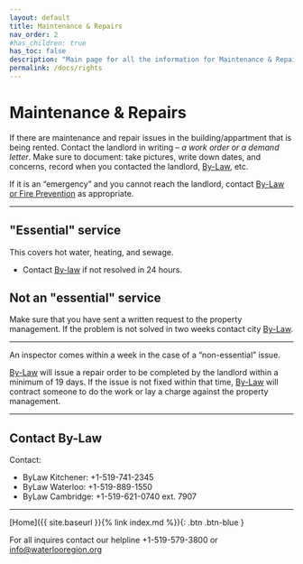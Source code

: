 ```yaml
---
layout: default
title: Maintenance & Repairs
nav_order: 2
#has_children: true
has_toc: false
description: "Main page for all the information for Maintenance & Repair rights that tenants have"
permalink: /docs/rights
---
```


# Maintenance & Repairs

If there are maintenance and repair issues in the building/appartment that is being rented. Contact the landlord in writing – _a work order or a demand letter_. Make sure to document: take pictures, write down dates, and concerns, record when you contacted the landlord, [By-Law](./by-law.md), etc.

If it is an “emergency” and you cannot reach the landlord, contact [By-Law or Fire Prevention](./by-law.md) as appropriate.

---

## "Essential" service

This covers hot water, heating, and sewage.
- Contact [By-law](./by-law.md) if not resolved in 24 hours.

## Not an "essential" service

Make sure that you have sent a written request to the property management. If the problem is not solved in two weeks contact city [By-Law](./by-law.md).

---

An inspector comes within a week in the case of a “non-essential” issue.

[By-Law](./by-law.md) will issue a repair order to be completed by the landlord within a minimum of 19 days. If the issue is not fixed within that time, [By-Law](./by-law.md) will contract someone to do the work or lay a charge against the property management.

---

## Contact By-Law

Contact:
- ByLaw Kitchener: +1-519-741-2345
- ByLaw Waterloo: +1-519-889-1550
- ByLaw Cambridge: +1-519-621-0740 ext. 7907

---

[Home]({{ site.baseurl }}{% link index.md %}){: .btn .btn-blue }

For all inquires contact our helpline +1-519-579-3800 or [info@waterlooregion.org](mailto:info@waterlooregion.org)
